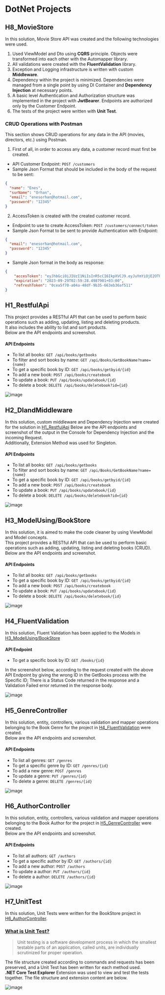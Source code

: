 <h1>DotNet Projects</h1>

<h2>H8_MovieStore</h2>

<p>
  In this solution, Movie Store API was created and the following technologies were used.
</p>

1. Used ViewModel and Dto using **CQRS** principle. Objects were transformed into each other with the Automapper library.
2. All validations were created with the **FluentValidation** library.
3. Exception and Logging infrastructure is written with custom **Middleware**.
4. Dependency within the project is minimized. Dependencies were managed from a single point by using DI Container and **Dependency Injection** at necessary points.
5. A basic level Authentication and Authorization structure was implemented in the project with **JwtBearer**. Endpoints are authorized only by the Customer Endpoint.
6. The tests of the project were written with **Unit Test**.

<h3>CRUD Operations with Postman</h3>

This section shows CRUD operations for any data in the API (movies, directors, etc.) using Postman.

1. First of all, in order to access any data, a customer record must first be created.
- API Customer Endpoint:  `POST /customers`
- Sample Json Format that should be included in the body of the request to be sent:

```json
{
  "name": "Enes",
  "surName": "Orhan",
  "email": "enesorhan@hotmail.com",
  "password": "12345"
}
```

2. AccessToken is created with the created customer record.
- Endpoint to use to create AccessToken: `POST /customers/connect/token`
- Sample Json Format to be sent to provide Authentication with Endpoint:

```json
{
  "email": "enesorhan@hotmail.com",
  "password": "12345"
}
```

- Sample Json format in the body as response:
```json
{
    "accesToken": "eyJhbGciOiJIUzI1NiIsInR5cCI6IkpXVCJ9.eyJuYmYiOjE2OTU5NDQ2NjgsImV4cCI6MTY5NTk0NTU2OCwiaXNzIjoid3d3LnRlc3QuY29tIiwiYXVkIjoid3d3LnRlc3QuY29tIn0.vBZoAtujJmC8qEpQJEDlg7b14DZJJIex6jlZhL5iCD4",
    "expiration": "2023-09-29T02:59:28.4987901+03:00",
    "refreshToken": "0cea5f70-a04a-48df-9b35-663eb36af511"
}
```

<h2>H1_RestfulApi</h2>
<p>
  This project provides a RESTful API that can be used to perform basic operations such as adding, updating, listing and deleting products. <br/>
  It also includes the ability to list and sort products. <br/>
  Below are the API endpoints and screenshot.
</p>

<h4>API Endpoints</h4>

- To list all books:  `GET /api/books/getbooks`
- To filter and sort books by name: `GET /api/Books/GetBookName?name={name}`
- To get a specific book by ID: `GET /api/books/getbyid/{id}`
- To add a new book: `POST /api/books/createbook`
- To update a book: `PUT /api/books/updatebook/{id}`
- To delete a book: `DELETE /api/books/deletebook?id={id}`

![image](https://github.com/enesorhaan/DotNetProjects/assets/59869028/9ffd4561-4fee-40d8-a80f-1169e5cdcfe5)

<h2>H2_DIandMiddleware</h2>
<p>
  In this solution, custom middleware and Dependency Injection were created for the solution in <a href="https://github.com/enesorhaan/DotNetProjects/tree/main/H1_RestfulApi">H1_RestfulApi</a>
  Below are the API endpoints and screenshot of the output in the Console for Dependency Injection and the incoming Request. <br/>
  Additionally, Extension Method was used for Singleton.
</p>

<h4>API Endpoints</h4>

- To list all books:  `GET /api/books/getbooks`
- To filter and sort books by name: `GET /api/Books/GetBookName?name={name}`
- To get a specific book by ID: `GET /api/books/getbyid/{id}`
- To add a new book: `POST /api/books/createbook`
- To update a book: `PUT /api/books/updatebook/{id}`
- To delete a book: `DELETE /api/books/deletebook?id={id}`

![image](https://github.com/enesorhaan/DotNetProjects/assets/59869028/244bbeb3-877b-4b75-8aa1-f3ec80a3e1cb)


<h2>H3_ModelUsing/BookStore</h2>
<p>
  In this solution, it is aimed to make the code cleaner by using ViewModel and Model concepts. <br/>
  This project provides a RESTful API that can be used to perform basic operations such as adding, updating, listing and deleting books (CRUD). <br/>
  Below are the API endpoints and screenshot.
</p>

<h4>API Endpoints</h4>

- To list all books:  `GET /api/books/getbooks`
- To get a specific book by ID: `GET /api/books/getbyid/{id}`
- To add a new book: `POST /api/books/createbook`
- To update a book: `PUT /api/books/updatebook/{id}`
- To delete a book: `DELETE /api/books/deletebook/{id}`

![image](https://github.com/enesorhaan/DotNetProjects/assets/59869028/615bd2db-04c7-4a2c-a2d2-0b0acf4adc0c)

<h2>H4_FluentValidation</h2>
<p>
  In this solution, Fluent Validation has been applied to the Models in <a href = "https://github.com/enesorhaan/DotNetProjects/tree/main/H3_ModelUsing/BookStore">H3_ModelUsing/BookStore</a>
</p>

<h4>API Endpoint</h4>

- To get a specific book by ID: `GET /books/{id}`

<p>
   In the screenshot below, according to the request created with the above API Endpoint by giving the wrong ID in the GetBooks process with the Specific ID; There is a Status Code returned in the response and a Validation Failed error returned in the response body.
</p>


![image](https://github.com/enesorhaan/DotNetProjects/assets/59869028/a65309e4-36e4-4ccb-97bd-da54dc250d69)

<h2>H5_GenreController</h2>
<p>
  In this solution, entity, controllers, various validation and mapper operations belonging to the Book Genre for the project in <a href="https://github.com/enesorhaan/DotNetProjects/tree/main/H4_FluentValidation/BookStore">H4_FluentValidation</a> were created. <br/>
  Below are the API endpoints and screenshot.
</p>

<h4>API Endpoints</h4>

- To list all genres:  `GET /genres`
- To get a specific genre by ID: `GET /genres/{id}`
- To add a new genre: `POST /genres`
- To update a genre: `PUT /genres/{id}`
- To delete a genre: `DELETE /genres/{id}`

![image](https://github.com/enesorhaan/DotNetProjects/assets/59869028/f76ce3b0-0539-4277-9db8-07a3dbea2fdb)

<h2>H6_AuthorController</h2>
<p>
  In this solution, entity, controllers, various validation and mapper operations belonging to the Book Author for the project in <a href="https://github.com/enesorhaan/DotNetProjects/tree/main/H5_GenreController/BookStore">H5_GenreController</a> were created. <br/>
  Below are the API endpoints and screenshot.
</p>

<h4>API Endpoints</h4>

- To list all authors:  `GET /authors`
- To get a specific author by ID: `GET /authors/{id}`
- To add a new author: `POST /authors`
- To update a author: `PUT /authors/{id}`
- To delete a author: `DELETE /authors/{id}`

![image](https://github.com/enesorhaan/DotNetProjects/assets/59869028/5217f2cb-451d-468c-8171-84ea19f35cba)


<h2>H7_UnitTest</h2>
<p>
  In this solution, Unit Tests were written for the BookStore project in <a href="https://github.com/enesorhaan/DotNetProjects/tree/main/H6_AuthorController/BookStore">H6_AuthorController</a>. <br/>
</p>

<h3><a href="https://en.wikipedia.org/wiki/Unit_testing">What is Unit Test?</a></h3>

> Unit testing is a software development process in which the smallest testable parts of an application,
> called units, are individually scrutinized for proper operation.

The file structure created according to commands and requests has been preserved, and a Unit Test has been written for each method used. <br/>
__.NET Core Test Explorer__ Extension was used to view and test the tests together. The file structure and extension content are below.

![image](https://github.com/enesorhaan/DotNetProjects/assets/59869028/37207e40-9a52-479f-878f-96a7802a66c1)


